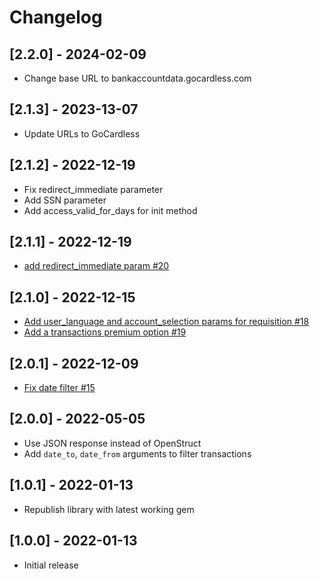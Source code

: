 # Changelog


## [2.2.0] - 2024-02-09

- Change base URL to bankaccountdata.gocardless.com

## [2.1.3] - 2023-13-07

- Update URLs to GoCardless

## [2.1.2] - 2022-12-19

- Fix redirect_immediate parameter
- Add SSN parameter
- Add access_valid_for_days for init method

## [2.1.1] - 2022-12-19

- [add redirect_immediate param #20](https://github.com/nordigen/nordigen-ruby/pull/20)


## [2.1.0] - 2022-12-15

- [Add user_language and account_selection params for requisition #18](https://github.com/nordigen/nordigen-ruby/pull/18)
- [Add a transactions premium option #19](https://github.com/nordigen/nordigen-ruby/pull/19)

## [2.0.1] - 2022-12-09

- [Fix date filter #15](https://github.com/nordigen/nordigen-ruby/pull/15)

## [2.0.0] - 2022-05-05

- Use JSON response instead of OpenStruct
- Add `date_to`, `date_from` arguments to filter transactions


## [1.0.1] - 2022-01-13

- Republish library with latest working gem

## [1.0.0] - 2022-01-13

- Initial release
